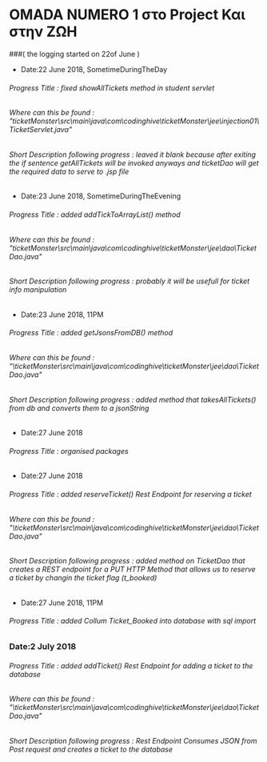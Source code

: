 # OMADA NUMERO 1 στο Project Και στην ΖΩΗ

###( the logging started on 22of June )

- Date:22 June 2018, SometimeDuringTheDay
###### *Progress Title : fixed showAllTickets method in student servlet*
###### Where can this be found : "ticketMonster\src\main\java\com\codinghive\ticketMonster\jee\injection01\TicketServlet.java" 
###### Short Description following progress : leaved it blank because after exiting the if sentence getAllTickets will be invoked anyways and ticketDao will get the required data to serve to .jsp file

- Date:23 June 2018, SometimeDuringTheEvening
###### *Progress Title : added addTickToArrayList() method*
###### Where can this be found : "ticketMonster\src\main\java\com\codinghive\ticketMonster\jee\dao\TicketDao.java" 
###### Short Description following progress : probably it will be usefull for ticket info manipulation

- Date:23 June 2018, 11PM
###### *Progress Title : added getJsonsFromDB() method*
###### Where can this be found : "\ticketMonster\src\main\java\com\codinghive\ticketMonster\jee\dao\TicketDao.java"
###### Short Description following progress : added method that takesAllTickets() from db and converts them to a jsonString


- Date:27 June 2018
###### *Progress Title : organised packages*

- Date:27 June 2018
###### *Progress Title : added reserveTicket() Rest Endpoint for reserving a ticket*
###### Where can this be found : "\ticketMonster\src\main\java\com\codinghive\ticketMonster\jee\dao\TicketDao.java"
###### Short Description following progress : added method on TicketDao that creates a REST endpoint for a PUT HTTP Method that allows us to reserve a ticket by changin the ticket flag (t_booked)

- Date:27 June 2018, 11PM
###### *Progress Title : added Collum Ticket_Booked into database with sql import*

### Date:2 July 2018
###### *Progress Title : added addTicket() Rest Endpoint for adding a ticket to the database*
###### Where can this be found : "\ticketMonster\src\main\java\com\codinghive\ticketMonster\jee\dao\TicketDao.java"
###### Short Description following progress : Rest Endpoint Consumes JSON from Post request and creates a ticket to the database


